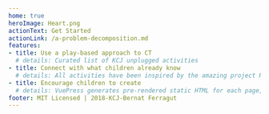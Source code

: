 ```yaml
---
home: true
heroImage: Heart.png
actionText: Get Started
actionLink: /a-problem-decomposition.md
features:
- title: Use a play-based approach to CT
  # details: Curated list of KCJ unplugged activities 
- title: Connect with what children already know
  # details: All activities have been inspired by the amazing project Right To Play
- title: Encourage children to create 
  # details: VuePress generates pre-rendered static HTML for each page, and runs as an SPA once a page is loaded.
footer: MIT Licensed | 2018-KCJ-Bernat Ferragut
---
```

